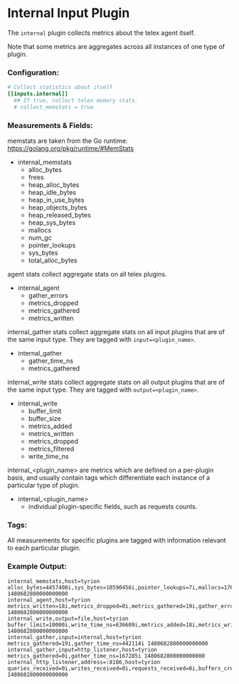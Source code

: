 # Internal Input Plugin

The `internal` plugin collects metrics about the telex agent itself.

Note that some metrics are aggregates across all instances of one type of
plugin.

### Configuration:

```toml
# Collect statistics about itself
[[inputs.internal]]
  ## If true, collect telex memory stats.
  # collect_memstats = true
```

### Measurements & Fields:

memstats are taken from the Go runtime: https://golang.org/pkg/runtime/#MemStats

- internal_memstats
    - alloc_bytes
    - frees
    - heap_alloc_bytes
    - heap_idle_bytes
    - heap_in_use_bytes
    - heap_objects_bytes
    - heap_released_bytes
    - heap_sys_bytes
    - mallocs
    - num_gc
    - pointer_lookups
    - sys_bytes
    - total_alloc_bytes

agent stats collect aggregate stats on all telex plugins.

- internal_agent
    - gather_errors
    - metrics_dropped
    - metrics_gathered
    - metrics_written

internal_gather stats collect aggregate stats on all input plugins
that are of the same input type. They are tagged with `input=<plugin_name>`.

- internal_gather
    - gather_time_ns
    - metrics_gathered

internal_write stats collect aggregate stats on all output plugins
that are of the same input type. They are tagged with `output=<plugin_name>`.


- internal_write
    - buffer_limit
    - buffer_size
    - metrics_added
    - metrics_written
    - metrics_dropped
    - metrics_filtered
    - write_time_ns

internal_<plugin_name> are metrics which are defined on a per-plugin basis, and
usually contain tags which differentiate each instance of a particular type of
plugin.

- internal_<plugin_name>
    - individual plugin-specific fields, such as requests counts.

### Tags:

All measurements for specific plugins are tagged with information relevant
to each particular plugin.

### Example Output:

```
internal_memstats,host=tyrion alloc_bytes=4457408i,sys_bytes=10590456i,pointer_lookups=7i,mallocs=17642i,frees=7473i,heap_sys_bytes=6848512i,heap_idle_bytes=1368064i,heap_in_use_bytes=5480448i,heap_released_bytes=0i,total_alloc_bytes=6875560i,heap_alloc_bytes=4457408i,heap_objects_bytes=10169i,num_gc=2i 1480682800000000000
internal_agent,host=tyrion metrics_written=18i,metrics_dropped=0i,metrics_gathered=19i,gather_errors=0i 1480682800000000000
internal_write,output=file,host=tyrion buffer_limit=10000i,write_time_ns=636609i,metrics_added=18i,metrics_written=18i,buffer_size=0i 1480682800000000000
internal_gather,input=internal,host=tyrion metrics_gathered=19i,gather_time_ns=442114i 1480682800000000000
internal_gather,input=http_listener,host=tyrion metrics_gathered=0i,gather_time_ns=167285i 1480682800000000000
internal_http_listener,address=:8186,host=tyrion queries_received=0i,writes_received=0i,requests_received=0i,buffers_created=0i,requests_served=0i,pings_received=0i,bytes_received=0i,not_founds_served=0i,pings_served=0i,queries_served=0i,writes_served=0i 1480682800000000000
```
